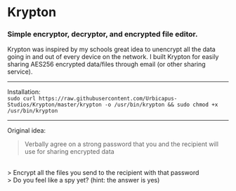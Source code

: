 # Krypton
### Simple encryptor, decryptor, and encrypted file editor.

Krypton was inspired by my schools great idea to unencrypt all the data going in and out of every device on the network.
I built Krypton for easily sharing AES256 encrypted data/files through email (or other sharing service).

----

Installation:
<br>
`sudo curl https://raw.githubusercontent.com/Urbicapus-Studios/Krypton/master/krypton -o /usr/bin/krypton && sudo chmod +x /usr/bin/krypton`

----

Original idea:
> Verbally agree on a strong password that you and the recipient will use for sharing encrypted data
<br>
> Encrypt all the files you send to the recipient with that password
<br>
> Do you feel like a spy yet? (hint: the answer is yes)
